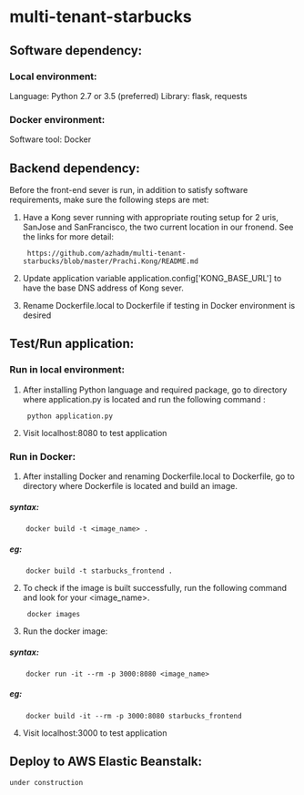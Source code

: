 # multi-tenant-starbucks

## Software dependency:

### Local environment:

Language: Python 2.7 or 3.5 (preferred)
Library: flask, requests

### Docker environment:

Software tool: Docker

## Backend dependency:

Before the front-end sever is run, in addition to satisfy software requirements, make sure the following steps are met:

1. Have a Kong sever running with appropriate routing setup for 2 uris, SanJose and SanFrancisco, the two current location in our fronend. See the links for more detail:

        https://github.com/azhadm/multi-tenant-starbucks/blob/master/Prachi.Kong/README.md

2. Update application variable application.config['KONG_BASE_URL'] to have the base DNS address of Kong sever.

3. Rename Dockerfile.local to Dockerfile if testing in Docker environment is desired

## Test/Run application:

### Run in local environment:

1. After installing Python language and required package, go to directory where application.py is located and run the following command : 

        python application.py

2. Visit localhost:8080 to test application

### Run in Docker:

1. After installing Docker and renaming Dockerfile.local to Dockerfile, go to directory where Dockerfile is located and build an image.

#####   syntax:
        docker build -t <image_name> .

#####   eg:
        docker build -t starbucks_frontend .

2. To check if the image is built successfully, run the following command and look for your <image_name>.

        docker images

3. Run the docker image: 

#####   syntax:
        docker run -it --rm -p 3000:8080 <image_name>

#####   eg:
        docker build -it --rm -p 3000:8080 starbucks_frontend

4. Visit localhost:3000 to test application

## Deploy to AWS Elastic Beanstalk:

    under construction